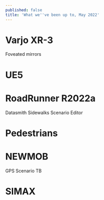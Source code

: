 ```yaml
---
published: false
title: 'What we''ve been up to, May 2022'
---
```

# Varjo XR-3

Foveated mirrors

# UE5

# RoadRunner R2022a

Datasmith
Sidewalks
Scenario Editor

# Pedestrians

# NEWMOB

GPS
Scenario TB

# SIMAX
